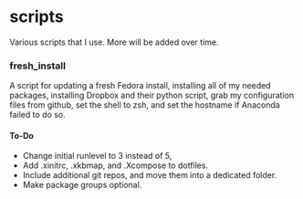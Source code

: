 scripts
=======

Various scripts that I use. More will be added over time.

### fresh_install

A script for updating a fresh Fedora install, installing all of my needed packages, installing Dropbox and their python script, grab my configuration files from github, set the shell to zsh, and set the hostname if Anaconda failed to do so. 

#### To-Do

- Change initial runlevel to 3 instead of 5,
- Add .xinitrc, .xkbmap, and .Xcompose to dotfiles.
- Include additional git repos, and move them into a dedicated folder.
- Make package groups optional.